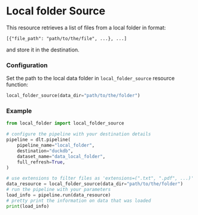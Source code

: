 # Local folder Source
This resource retrieves a list of files from a local folder in format:
```
[{"file_path": "path/to/the/file", ...}, ...]
```
and store it in the destination.

### Configuration
Set the path to the local data folder in `local_folder_source` resource function:

```python
local_folder_source(data_dir="path/to/the/folder")
```

### Example
```python
from local_folder import local_folder_source

# configure the pipeline with your destination details
pipeline = dlt.pipeline(
    pipeline_name="local_folder",
    destination="duckdb",
    dataset_name="data_local_folder",
    full_refresh=True,
)

# use extensions to filter files as 'extensions=(".txt", ".pdf", ...)'
data_resource = local_folder_source(data_dir="path/to/the/folder")
# run the pipeline with your parameters
load_info = pipeline.run(data_resource)
# pretty print the information on data that was loaded
print(load_info)
```